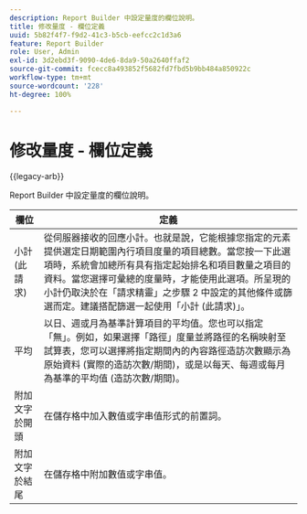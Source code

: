 ```yaml
---
description: Report Builder 中設定量度的欄位說明。
title: 修改量度 - 欄位定義
uuid: 5b82f4f7-f9d2-41c3-b5cb-eefcc2c1d3a6
feature: Report Builder
role: User, Admin
exl-id: 3d2ebd3f-9090-4de6-8da9-50a2640ffaf2
source-git-commit: fcecc8a493852f5682fd7fbd5b9bb484a850922c
workflow-type: tm+mt
source-wordcount: '228'
ht-degree: 100%

---
```


# 修改量度 - 欄位定義

{{legacy-arb}}

Report Builder 中設定量度的欄位說明。

| 欄位 | 定義 |
|--- |--- |
| 小計 (此請求) | 從伺服器接收的回應小計。也就是說，它能根據您指定的元素提供選定日期範圍內行項目度量的項目總數。當您按一下此選項時，系統會加總所有具有指定起始排名和項目數量之項目的資料。當您選擇可彙總的度量時，才能使用此選項。所呈現的小計仍取決於在「請求精靈」之步驟 2 中設定的其他條件或篩選而定。建議搭配篩選一起使用「小計 (此請求)」。 |
| 平均 | 以日、週或月為基準計算項目的平均值。您也可以指定「無」。例如，如果選擇「路徑」度量並將路徑的名稱映射至試算表，您可以選擇將指定期間內的內容路徑造訪次數顯示為原始資料 (實際的造訪次數/期間)，或是以每天、每週或每月為基準的平均值 (造訪次數/期間)。 |
| 附加文字於開頭 | 在儲存格中加入數值或字串值形式的前置詞。 |
| 附加文字於結尾 | 在儲存格中附加數值或字串值。 |
